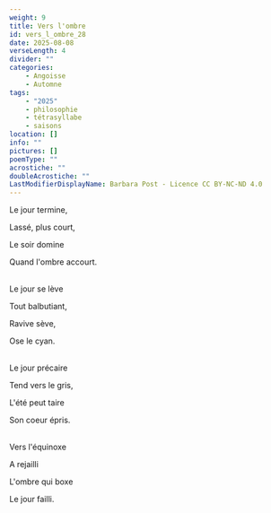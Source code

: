 ```yaml
---
weight: 9
title: Vers l'ombre
id: vers_l_ombre_28
date: 2025-08-08
verseLength: 4
divider: ""
categories:
    - Angoisse
    - Automne
tags:
    - "2025"
    - philosophie
    - tétrasyllabe
    - saisons
location: []
info: ""
pictures: []
poemType: ""
acrostiche: ""
doubleAcrostiche: ""
LastModifierDisplayName: Barbara Post - Licence CC BY-NC-ND 4.0
---
```

Le jour termine,

Lassé, plus court,

Le soir domine

Quand l'ombre accourt.

 \
Le jour se lève

Tout balbutiant,

Ravive sève,

Ose le cyan.

 \
Le jour précaire

Tend vers le gris,

L'été peut taire

Son coeur épris.

 \
Vers l'équinoxe

A rejailli

L'ombre qui boxe

Le jour failli.